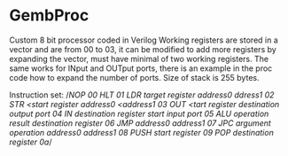 # GembProc
Custom 8 bit processor coded in Verilog
Working registers are stored in a vector and are from 00 to 03, it can be modified to add more registers by expanding the vector, must have minimal of two working registers.
The same works for INput and OUTput ports, there is an example in the proc code how to expand the number of ports.
Size of stack is 255 bytes.

Instruction set:
  /*NOP                                            00
    HLT                                            01
    LDR target register address0 ddress1           02
    STR <start register address0 <address1         03
    OUT <tart register destination output port     04
    IN destination register start input port       05
    ALU operation result destination register      06
    JMP address0 address1 		                     07
    JPC argument operation address0 address1       08
    PUSH start register 			                     09
    POP destination register                       0a*/
